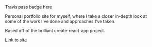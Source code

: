 
Travis pass badge here

Personal portfolio site for myself, where I take a closer in-depth look at some of the work I've done and approaches I've taken.

Based off of the brilliant create-react-app project.

[Link to site](https://slavabez.github.io/portfolio)